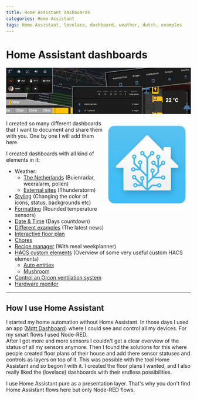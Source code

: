 ```yaml
---
title: Home Assistant dashboards
categories: Home Assistant
tags: Home Assistant, lovelace, dashboard, weather, dutch, examples
---
```

# Home Assistant dashboards

![Banner](images/ha_banner.png)

<img style="float: right;" src="images/home_assistant_logo.png" alt="Home Assistant logo" >

I created so many different dashboards that I want to document and share them with you.
One by one I will add them here.

I created dashboards with all kind of elements in it:
* Weather:
  * [The Netherlands](homeassistant_dashboard_weather_nl) (Buienradar, weeralarm, pollen)
  * [External sites](homeassistant_dashboard_weather) (Thunderstorm) 
* [Styling](homeassistant_dashboard_styling) (Changing the color of icons, status, backgrounds etc)
* [Formatting](homeassistant_dashboard_formatting) (Rounded temperature sensors)
* [Date & Time](homeassistant_dashboard_date_time) (Days countdown)
* [Different examples](homeassistant_dashboard_examples) (The latest news)
* [Interactive floor plan](homeassistant_dashboard_floorplan)
* [Chores](homeassistant_dashboard_chores)
* [Recipe manager](homeassistant_dashboard_mealie) (With meal weekplanner)
* [HACS custom elements](homeassistant_dashboard_hacs) (Overview of some very useful custom HACS elements)
  * [Auto entities](homeassistant_dashboard_card_auto-entities) 
  * [Mushroom](homeassistant_dashboard_card_mushroom) 
* [Control an Orcon ventilation system](../esphome/orcon_mechanic_ventilation)
* [Hardware monitor](homeassistant_hardware_monitor)

---
## How I use Home Assistant

I started my home automation without Home Assistant. In those days I used an app ([Mqtt Dashboard](https://play.google.com/store/apps/details?id=com.app.vetru.mqttdashboard)) where I could see and control all my devices. For my smart flows I used Node-RED.  
After I got more and more sensors I couldn't get a clear overview of the status of all my sensors anymore.
Then I found the solutions for this where people created floor plans of their house and add there sensor statuses and controls as layers on top of it. This was possible with the tool Home Assistant and so begon I with it. I created the floor plans I wanted, and I also really liked the (lovelace) dashboards with their endless possibilities.

I use Home Assistant pure as a presentation layer. That's why you don't find Home Assistant flows here but only Node-RED flows.
